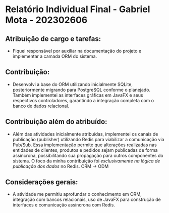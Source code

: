 # Relatório Individual Final - Gabriel Mota - 202302606

## Atribuição de cargo e tarefas:
- Fiquei responsável por auxiliar na documentação do projeto e implementar a camada ORM do sistema.

## Contribuição:
- Desenvolvi a base do ORM utilizando inicialmente SQLite, posteriormente migrando para PostgreSQL conforme o planejado. Também implementei as interfaces gráficas em JavaFX e seus respectivos controladores, garantindo a integração completa com o banco de dados relacional.

## Contribuição além do atribuído:
- Além das atividades inicialmente atribuídas, implementei os canais de publicação (publisher) utilizando Redis para viabilizar a comunicação via Pub/Sub. Essa implementação permite que alterações realizadas nas entidades de clientes, produtos e pedidos sejam publicadas de forma assíncrona, possibilitando sua propagação para outros componentes do sistema. O foco da minha contribuição foi *exclusivamente na lógica de publicação dos dados* no Redis. ORM -> ODM

## Considerações gerais:
- A atividade me permitiu aprofundar o conhecimento em ORM, integração com bancos relacionais, uso de JavaFX para construção de interfaces e comunicação assíncrona com Redis.
